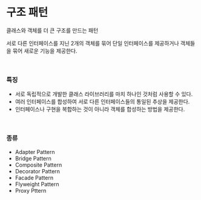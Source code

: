 # 구조 패턴


클래스와 객체를 더 큰 구조를 만드는 패턴      


서로 다른 인터페이스를 지닌 2개의 객체를 묶어 단일 인터페이스를 제공하거나 객체들을 묶어 새로운 기능을 제공한다.

<br>

### 특징
- 서로 독립적으로 개발한 클래스 라이브러리를 마치 하나인 것처럼 사용할 수 있다.
- 여러 인터페이스를 합성하여 서로 다른 인터페이스들의 통일된 추상을 제공한다.
- 인터페이스나 구현을 복합하는 것이 아니라 객체를 합성하는 방법을 제공한다.

<br>

### 종류
- Adapter Pattern
- Bridge Pattern
- Composite Pattern
- Decorator Pattern
- Facade Pattern
- Flyweight Pattern
- Proxy Pttern

  
